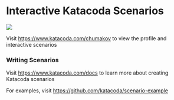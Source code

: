 # Interactive Katacoda Scenarios

[![](http://shields.katacoda.com/katacoda/chumakov/count.svg)](https://www.katacoda.com/chumakov "Get your profile on Katacoda.com")

Visit https://www.katacoda.com/chumakov to view the profile and interactive scenarios

### Writing Scenarios
Visit https://www.katacoda.com/docs to learn more about creating Katacoda scenarios

For examples, visit https://github.com/katacoda/scenario-example
